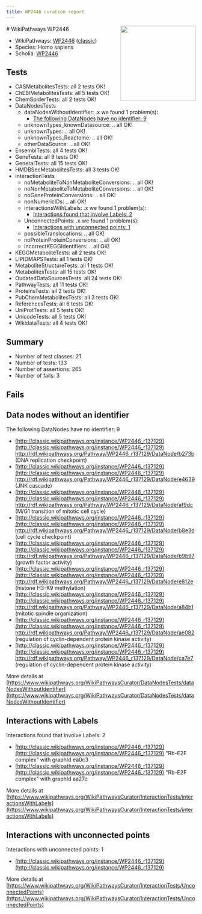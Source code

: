 ```yaml
---
title: WP2446 curation report
---
```


<img style="float: right; width: 200px" src="https://upload.wikimedia.org/wikipedia/commons/thumb/8/83/Wplogo_with_text_500.png/640px-Wplogo_with_text_500.png" />
# WikiPathways WP2446

* WikiPathways: [WP2446](https://wikipathways.org/pathways/WP2446) ([classic](https://classic.wikipathways.org/instance/WP2446))
* Species: Homo sapiens
* Scholia: [WP2446](https://scholia.toolforge.org/wikipathways/WP2446)
## Tests
* CASMetabolitesTests: all 2 tests OK!
* ChEBIMetabolitesTests: all 5 tests OK!
* ChemSpiderTests: all 2 tests OK!
* DataNodesTests
    * dataNodesWithoutIdentifier: .x we found 1 problem(s):
        * [The following DataNodes have no identifier: 9](#d2d32fa8)
    * unknownTypes_knownDatasource: .. all OK!
    * unknownTypes: .. all OK!
    * unknownTypes_Reactome: .. all OK!
    * otherDataSource: .. all OK!
* EnsemblTests: all 4 tests OK!
* GeneTests: all 9 tests OK!
* GeneralTests: all 15 tests OK!
* HMDBSecMetabolitesTests: all 3 tests OK!
* InteractionTests
    * noMetaboliteToNonMetaboliteConversions: .. all OK!
    * noNonMetaboliteToMetaboliteConversions: .. all OK!
    * noGeneProteinConversions: .. all OK!
    * nonNumericIDs: .. all OK!
    * interactionsWithLabels: .x we found 1 problem(s):
        * [Interactions found that involve Labels: 2](#630d2679)
    * UnconnectedPoints: .x we found 1 problem(s):
        * [Interactions with unconnected points: 1](#35a61ad9)
    * possibleTranslocations: .. all OK!
    * noProteinProteinConversions: .. all OK!
    * incorrectKEGGIdentifiers: .. all OK!
* KEGGMetaboliteTests: all 2 tests OK!
* LIPIDMAPSTests: all 1 tests OK!
* MetaboliteStructureTests: all 1 tests OK!
* MetabolitesTests: all 15 tests OK!
* OudatedDataSourcesTests: all 24 tests OK!
* PathwayTests: all 11 tests OK!
* ProteinsTests: all 2 tests OK!
* PubChemMetabolitesTests: all 3 tests OK!
* ReferencesTests: all 6 tests OK!
* UniProtTests: all 5 tests OK!
* UnicodeTests: all 5 tests OK!
* WikidataTests: all 4 tests OK!


## Summary

* Number of test classes: 21
* Number of tests: 133
* Number of assertions: 265
* Number of fails: 3

## Fails

<a name="d2d32fa8" />

## Data nodes without an identifier

The following DataNodes have no identifier: 9

* [http://classic.wikipathways.org/instance/WP2446_r137129](http://classic.wikipathways.org/instance/WP2446_r137129) http://rdf.wikipathways.org/Pathway/WP2446_r137129/DataNode/b273b (DNA replication checkpoint)
* [http://classic.wikipathways.org/instance/WP2446_r137129](http://classic.wikipathways.org/instance/WP2446_r137129) http://rdf.wikipathways.org/Pathway/WP2446_r137129/DataNode/e4639 (JNK cascade)
* [http://classic.wikipathways.org/instance/WP2446_r137129](http://classic.wikipathways.org/instance/WP2446_r137129) http://rdf.wikipathways.org/Pathway/WP2446_r137129/DataNode/af9dc (M/G1 transition of mitotic cell cycle)
* [http://classic.wikipathways.org/instance/WP2446_r137129](http://classic.wikipathways.org/instance/WP2446_r137129) http://rdf.wikipathways.org/Pathway/WP2446_r137129/DataNode/b8e3d (cell cycle checkpoint)
* [http://classic.wikipathways.org/instance/WP2446_r137129](http://classic.wikipathways.org/instance/WP2446_r137129) http://rdf.wikipathways.org/Pathway/WP2446_r137129/DataNode/b9b97 (growth factor activity)
* [http://classic.wikipathways.org/instance/WP2446_r137129](http://classic.wikipathways.org/instance/WP2446_r137129) http://rdf.wikipathways.org/Pathway/WP2446_r137129/DataNode/e812e (histone H3-K9 methylation)
* [http://classic.wikipathways.org/instance/WP2446_r137129](http://classic.wikipathways.org/instance/WP2446_r137129) http://rdf.wikipathways.org/Pathway/WP2446_r137129/DataNode/a84b1 (mitotic spindle organization)
* [http://classic.wikipathways.org/instance/WP2446_r137129](http://classic.wikipathways.org/instance/WP2446_r137129) http://rdf.wikipathways.org/Pathway/WP2446_r137129/DataNode/ae082 (regulation of cyclin-dependent protein kinase activity)
* [http://classic.wikipathways.org/instance/WP2446_r137129](http://classic.wikipathways.org/instance/WP2446_r137129) http://rdf.wikipathways.org/Pathway/WP2446_r137129/DataNode/ca7e7 (regulation of cyclin-dependent protein kinase activity)


More details at [https://www.wikipathways.org/WikiPathwaysCurator/DataNodesTests/dataNodesWithoutIdentifier](https://www.wikipathways.org/WikiPathwaysCurator/DataNodesTests/dataNodesWithoutIdentifier)

<a name="630d2679" />

## Interactions with Labels

Interactions found that involve Labels: 2

* [http://classic.wikipathways.org/instance/WP2446_r137129](http://classic.wikipathways.org/instance/WP2446_r137129) "Rb-E2F complex" with graphId ea0c3
* [http://classic.wikipathways.org/instance/WP2446_r137129](http://classic.wikipathways.org/instance/WP2446_r137129) "Rb-E2F complex" with graphId aa27c


More details at [https://www.wikipathways.org/WikiPathwaysCurator/InteractionTests/interactionsWithLabels](https://www.wikipathways.org/WikiPathwaysCurator/InteractionTests/interactionsWithLabels)

<a name="35a61ad9" />

## Interactions with unconnected points

Interactions with unconnected points: 1

* [http://classic.wikipathways.org/instance/WP2446_r137129](http://classic.wikipathways.org/instance/WP2446_r137129)


More details at [https://www.wikipathways.org/WikiPathwaysCurator/InteractionTests/UnconnectedPoints](https://www.wikipathways.org/WikiPathwaysCurator/InteractionTests/UnconnectedPoints)

